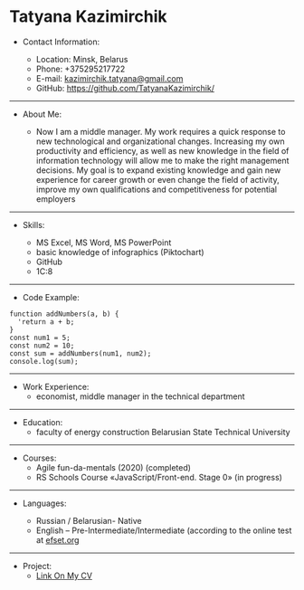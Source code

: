 # Tatyana Kazimirchik

* Contact Information:

    + Location: Minsk, Belarus
    + Phone: +375295217722
    + E-mail: kazimirchik.tatyana@gmail.com
    + GitHub: https://github.com/TatyanaKazimirchik/  
---  

* About Me:

    + Now I am a middle manager. My work requires a quick response to new technological and organizational changes. Increasing my own productivity and efficiency, as well as new knowledge in the field of information technology will allow me to make the right management decisions. My goal is to expand existing knowledge and gain new experience for career growth or even change the field of activity, improve my own qualifications and competitiveness for potential employers  
**************************************************************
 
* Skills:

    + MS Excel, MS Word, MS PowerPoint
    + basic knowledge of infographics (Piktochart)
    + GitHub
    + 1C:8  
**************************************************************

* Code Example:

```
function addNumbers(a, b) {
  'return a + b;
}
const num1 = 5;
const num2 = 10;
const sum = addNumbers(num1, num2);
console.log(sum);
```  
**************************************************************

* Work Experience:
     + economist, middle manager in the technical department  
**************************************************************

* Education:
    + faculty of energy construction Belarusian State Technical University  
**************************************************************

* Courses:
    + Agile fun-da-mentals (2020) (completed)
    + RS Schools Course «JavaScript/Front-end. Stage 0» (in progress)  
**************************************************************

* Languages:

    + Russian / Belarusian- Native
    + English – Pre-Intermediate/Intermediate (according to the online test at [efset.org](https://www.efset.org/)  
**************************************************************

* Project:
    + [Link On My CV](https://tatyanakazimirchik.github.io/rsschool-cv/cv)

